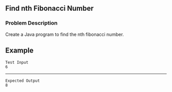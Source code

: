 ## Find nth Fibonacci Number

### Problem Description
Create a Java program to find the nth fibonacci number.

## Example
    Test Input
    6
----
    Expected Output
    8